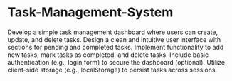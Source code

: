 # Task-Management-System
Develop a simple task management dashboard where users can create, update, and delete tasks.
Design a clean and intuitive user interface with sections for pending and completed tasks.
Implement functionality to add new tasks, mark tasks as completed, and delete tasks.
Include basic authentication (e.g., login form) to secure the dashboard (optional).
Utilize client-side storage (e.g., localStorage) to persist tasks across sessions.
